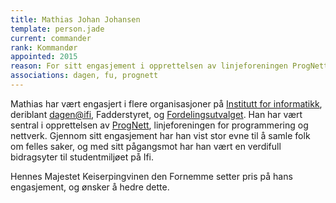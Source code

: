 ```yaml
---
title: Mathias Johan Johansen
template: person.jade
current: commander
rank: Kommandør
appointed: 2015
reason: For sitt engasjement i opprettelsen av linjeforeningen ProgNett tildeles Mathias Johan Johansen graden Kommandør av Hennes Majest Keiserpingvinen den Fornemmes orden.
associations: dagen, fu, prognett
---
```


Mathias har vært engasjert i flere organisasjoner på [Institutt for informatikk](http://ifi.uio.no/), deriblant [dagen@ifi](http://www.dagenatifi.no/), Fadderstyret, og [Fordelingsutvalget](http://fordelingsutvalget.com/). Han har vært sentral i opprettelsen av [ProgNett](http://foreninger.uio.no/prognett/), linjeforeningen for programmering og nettverk. Gjennom sitt engasjement har han vist stor evne til å samle folk om felles saker, og med sitt pågangsmot har han vært en verdifull bidragsyter til studentmiljøet på Ifi.

Hennes Majestet Keiserpingvinen den Fornemme setter pris på hans engasjement, og ønsker å hedre dette.